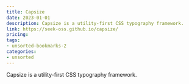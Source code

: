 ```yaml
---
title: Capsize
date: 2023-01-01
description: Capsize is a utility-first CSS typography framework.
link: https://seek-oss.github.io/capsize/
pricing: 
tags: 
- unsorted-bookmarks-2 
categories: 
- unsorted 
---
```


Capsize is a utility-first CSS typography framework.